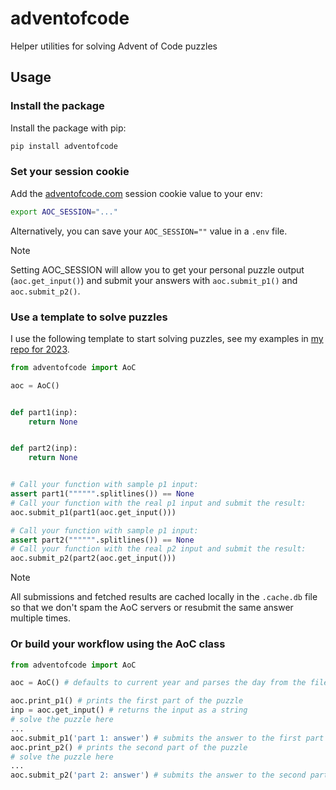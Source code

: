 # adventofcode

Helper utilities for solving Advent of Code puzzles

## Usage

### Install the package

Install the package with pip:
```bash
pip install adventofcode
```

### Set your session cookie

Add the [adventofcode.com](https://adventofcode.com) session cookie value to your env:

```bash
export AOC_SESSION="..."
```

Alternatively, you can save your `AOC_SESSION=""` value in a `.env` file.

> [!NOTE]
> Setting AOC_SESSION will allow you to get your personal puzzle output (`aoc.get_input()`) and submit your answers with `aoc.submit_p1()` and `aoc.submit_p2()`.

### Use a template to solve puzzles

I use the following template to start solving puzzles, see my examples in [my repo for 2023](https://github.com/anze3db/adventofcode2023).

```python
from adventofcode import AoC

aoc = AoC()


def part1(inp):
    return None


def part2(inp):
    return None


# Call your function with sample p1 input:
assert part1("""""".splitlines()) == None
# Call your function with the real p1 input and submit the result:
aoc.submit_p1(part1(aoc.get_input()))

# Call your function with sample p1 input:
assert part2("""""".splitlines()) == None
# Call your function with the real p2 input and submit the result:
aoc.submit_p2(part2(aoc.get_input()))
```

> [!NOTE]
> All submissions and fetched results are cached locally in the `.cache.db` file so that we don't spam the AoC servers or resubmit the same answer multiple times.

### Or build your workflow using the AoC class

```python
from adventofcode import AoC

aoc = AoC() # defaults to current year and parses the day from the filename (e.g. 01.py will be day 1)

aoc.print_p1() # prints the first part of the puzzle
inp = aoc.get_input() # returns the input as a string
# solve the puzzle here
...
aoc.submit_p1('part 1: answer') # submits the answer to the first part of the puzzle
aoc.print_p2() # prints the second part of the puzzle
# solve the puzzle here
...
aoc.submit_p2('part 2: answer') # submits the answer to the second part of the puzzle
```
